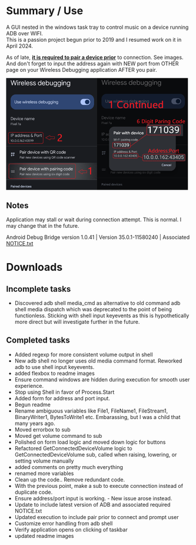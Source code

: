 # Summary / Use
A GUI nested in the windows task tray to control music on a device running ADB over WIFI.\
This is a passion project begun prior to 2019 and I resumed work on it in April 2024.

As of late, <u>**it is required to pair a device prior**</u> to connection. See images. And don't forget to input the address again with NEW port from OTHER page on your Wireless Debugging application AFTER you pair.
<!-- inc image -->
<!-- ![Image](/README-pair1.png) -->
<div style="display:flex">
<img src="https://raw.githubusercontent.com/moefingers/windows-wifi-adb-gui/shepherd/README-pair1.png" width="49%">
<img src="https://raw.githubusercontent.com/moefingers/windows-wifi-adb-gui/shepherd/README-pair2.png" width="49%">
</div>


## Notes
Application may stall or wait during connection attempt. This is normal. I may change that in the future.

Android Debug Bridge version 1.0.41 | Version 35.0.1-11580240 | Associated [NOTICE.txt](https://github.com/moefingers/windows-wifi-adb-gui/notice.txt)

# Downloads
[](https://github.com/moefingers/windows-wifi-adb-gui/release/WIFI-ADB-GUI.exe)
<!-- the above line is a placeholder -->
## Incomplete tasks
- Discovered adb shell media_cmd as alternative to old command adb shell media dispatch which was deprecated to the point of being functionless. Sticking with shell input keyevents as this is hypothetically more direct but will investigate further in the future.


## Completed tasks
- Added regexp for more consistent volume output in shell
- New adb shell no longer uses old media command format. Reworked adb to use shell input keyevents.
- added flexbox to readme images
- Ensure command windows are hidden during execution for smooth user experience.
- Stop using Shell in favor of Process.Start
- Added form for address and port input.
- Begun readme
- Rename ambiguous variables like File1, FileName1, FileStream1, BinaryWriter1, BytesToWrite1 etc. Embarassing, but I was a child that many years ago.
- Moved errorbox to sub
- Moved get volume command to sub
- Polished on form load logic and moved down logic for buttons
- Refactored GetConnectedDeviceVolume logic to GetConnectedDeviceVolume sub, called when raising, lowering, or setting volume manually
- added comments on pretty much everything
- renamed more variables
- Clean up the code.. Remove redundant code.
- With the previous point, make a sub to execute connection instead of duplicate code.
- Ensure address/port input is working. - New issue arose instead.
- Update to include latest version of ADB and associated required NOTICE.txt
- Updated execution to include pair prior to connect and prompt user
- Customize error handling from adb shell
- Verify application opens on clicking of taskbar
- updated readme images